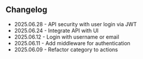 ## Changelog

* 2025.06.28 - API security with user login via JWT
* 2025.06.24 - Integrate API with UI
* 2025.06.12 - Login with username or email
* 2025.06.11 - Add middleware for authentication
* 2025.06.09 - Refactor category to actions
